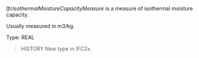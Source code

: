 _IfcIsothermalMoistureCapacityMeasure_ is a measure of isothermal moisture capacity.

<!-- end of short definition -->


Usually measured in m3/kg.

Type: REAL

> HISTORY New type in IFC2x.
